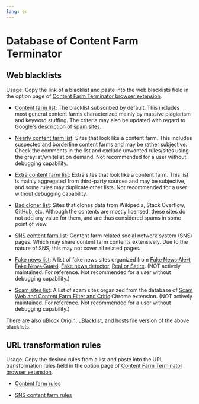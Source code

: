 ```yaml
---
lang: en
---
```

Database of Content Farm Terminator
===================================

## Web blacklists

Usage: Copy the link of a blacklist and paste into the web blacklists field in the option page of [Content Farm Terminator browser extension](./).

* [Content farm list](../files/blocklist/content-farms.txt): The blacklist subscribed by default. This includes most general content farms characterized mainly by massive plagiarism and keyword stuffing. The criteria may also be updated with regard to [Google's description of spam sites](https://support.google.com/webmasters/answer/35769?hl=en).

* [Nearly content farm list](../files/blocklist/nearly-content-farms.txt): Sites that look like a content farm. This includes suspected and borderline content farms and may be rather subjective. Check the comments in the list and exclude unwanted rules/sites using the graylist/whitelist on demand. Not recommended for a user without debugging capability.

* [Extra content farm list](../files/blocklist/extra-content-farms.txt): Extra sites that look like a content farm. This list is mainly aggregated from third-party sources and may be subjective, and some rules may duplicate other lists. Not recommended for a user without debugging capability.

* [Bad cloner list](../files/blocklist/bad-cloners.txt): Sites that clones data from Wikipedia, Stack Overflow, GitHub, etc. Although the contents are mostly licensed, these sites do not add any value for them, and are thus considered spams in some point of view.

* [SNS content farm list](../files/blocklist/sns-content-farms.txt): Content farm related social network system (SNS) pages. Which may share content farm contents extensively. Due to the nature of SNS, this may not cover all related pages.

* [Fake news list](../files/blocklist/fake-news.txt): A list of fake news sites organized from [<s>Fake News Alert</s>](https://github.com/bfeldman/fake-site-alert), [<s>Fake News Guard</s>](https://www.fakenewsguard.com/), [Fake news detector](https://chrome.google.com/webstore/detail/fake-news-detector/aebaikmeedenaijgjcfmndfknoobahep), [Real or Satire](https://realorsatire.com/). (NOT actively maintained. For reference. Not recommended for a user without debugging capability.)

* [Scam sites list](../files/blocklist/scam-sites.txt): A list of scam sites organized from the database of [Scam Web and Content Farm Filter and Critic](https://chrome.google.com/webstore/detail/%E8%A9%90%E9%A8%99%E7%B6%B2%E7%AB%99%E5%8F%8A%E5%85%A7%E5%AE%B9%E8%BE%B2%E5%A0%B4%E8%A9%95%E5%83%B9%E7%B3%BB%E7%B5%B1/mpeppilpojkpjkplhihbcfapmlnlkckb) Chrome extension. (NOT actively maintained. For reference. Not recommended for a user without debugging capability.)

There are also [uBlock Origin](./subscriptions-ubo), [uBlacklist](./subscriptions-ublacklist), and [hosts file](./subscriptions-hosts) version of the above blacklists.

## URL transformation rules

Usage: Copy the desired rules from a list and paste into the URL transformation rules field in the option page of [Content Farm Terminator browser extension](./).

* [Content farm rules](../files/url-transform-rules/content-farms.txt)

* [SNS content farm rules](../files/url-transform-rules/sns-content-farms.txt)
